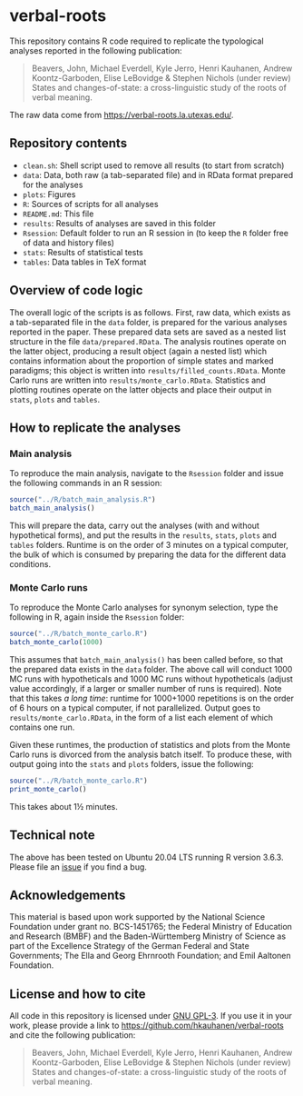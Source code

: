 # verbal-roots

This repository contains R code required to replicate the typological analyses reported in the following publication:

> Beavers, John, Michael Everdell, Kyle Jerro, Henri Kauhanen, Andrew Koontz-Garboden, Elise LeBovidge & Stephen Nichols (under review) States and changes-of-state: a cross-linguistic study of the roots of verbal meaning.

The raw data come from <https://verbal-roots.la.utexas.edu/>.


## Repository contents

* `clean.sh`: Shell script used to remove all results (to start from scratch)
* `data`: Data, both raw (a tab-separated file) and in RData format prepared for the analyses
* `plots`: Figures
* `R`: Sources of scripts for all analyses
* `README.md`: This file
* `results`: Results of analyses are saved in this folder
* `Rsession`: Default folder to run an R session in (to keep the `R` folder free of data and history files)
* `stats`: Results of statistical tests
* `tables`: Data tables in TeX format


## Overview of code logic

The overall logic of the scripts is as follows. First, raw data, which exists as a tab-separated file in the `data` folder, is prepared for the various analyses reported in the paper. These prepared data sets are saved as a nested list structure in the file `data/prepared.RData`. The analysis routines operate on the latter object, producing a result object (again a nested list) which contains information about the proportion of simple states and marked paradigms; this object is written into `results/filled_counts.RData`. Monte Carlo runs are written into `results/monte_carlo.RData`. Statistics and plotting routines operate on the latter objects and place their output in `stats`, `plots` and `tables`.


## How to replicate the analyses

### Main analysis

To reproduce the main analysis, navigate to the `Rsession` folder and issue the following commands in an R session:

``` r
source("../R/batch_main_analysis.R")
batch_main_analysis()
```

This will prepare the data, carry out the analyses (with and without hypothetical forms), and put the results in the `results`, `stats`, `plots` and `tables` folders. Runtime is on the order of 3 minutes on a typical computer, the bulk of which is consumed by preparing the data for the different data conditions.


### Monte Carlo runs

To reproduce the Monte Carlo analyses for synonym selection, type the following in R, again inside the `Rsession` folder:

``` r
source("../R/batch_monte_carlo.R")
batch_monte_carlo(1000)
```

This assumes that `batch_main_analysis()` has been called before, so that the prepared data exists in the `data` folder. The above call will conduct 1000 MC runs with hypotheticals and 1000 MC runs without hypotheticals (adjust value accordingly, if a larger or smaller number of runs is required). Note that this takes *a long time*: runtime for 1000+1000 repetitions is on the order of 6 hours on a typical computer, if not parallelized. Output goes to `results/monte_carlo.RData`, in the form of a list each element of which contains one run.

Given these runtimes, the production of statistics and plots from the Monte Carlo runs is divorced from the analysis batch itself. To produce these, with output going into the `stats` and `plots` folders, issue the following:

``` r
source("../R/batch_monte_carlo.R")
print_monte_carlo()
```

This takes about 1½ minutes.


## Technical note

The above has been tested on Ubuntu 20.04 LTS running R version 3.6.3. Please file an [issue](https://github.com/hkauhanen/verbal-roots/issues) if you find a bug.


## Acknowledgements

This material is based upon work supported by the National Science Foundation under grant no. BCS-1451765; the Federal Ministry of Education and Research (BMBF) and the Baden-Württemberg Ministry of Science as part of the Excellence Strategy of the German Federal and State Governments; The Ella and Georg Ehrnrooth Foundation; and Emil Aaltonen Foundation.


## License and how to cite

All code in this repository is licensed under [GNU GPL-3](LICENSE). If you use it in your work, please provide a link to <https://github.com/hkauhanen/verbal-roots> and cite the following publication:

> Beavers, John, Michael Everdell, Kyle Jerro, Henri Kauhanen, Andrew Koontz-Garboden, Elise LeBovidge & Stephen Nichols (under review) States and changes-of-state: a cross-linguistic study of the roots of verbal meaning.
